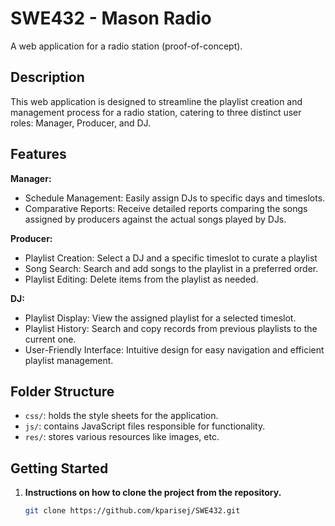 # SWE432 - Mason Radio

A web application for a radio station (proof-of-concept).

## Description

This web application is designed to streamline the playlist creation and management process for a radio station, catering to three distinct user roles: Manager, Producer, and DJ.

## Features

**Manager:**

- Schedule Management: Easily assign DJs to specific days and timeslots.
- Comparative Reports: Receive detailed reports comparing the songs assigned by producers against the actual songs played by DJs.

**Producer:**

- Playlist Creation: Select a DJ and a specific timeslot to curate a playlist
- Song Search: Search and add songs to the playlist in a preferred order.
- Playlist Editing: Delete items from the playlist as needed.

**DJ:**

- Playlist Display: View the assigned playlist for a selected timeslot.
- Playlist History: Search and copy records from previous playlists to the current one.
- User-Friendly Interface: Intuitive design for easy navigation and efficient playlist management.

## Folder Structure

- `css/`: holds the style sheets for the application.
- `js/`: contains JavaScript files responsible for functionality.
- `res/`: stores various resources like images, etc.

## Getting Started

1. **Instructions on how to clone the project from the repository.**

   ```bash
   git clone https://github.com/kparisej/SWE432.git
   ```
